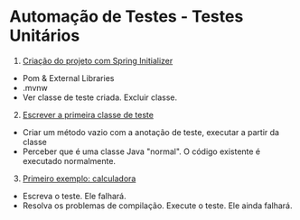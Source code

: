 # Automação de Testes - Testes Unitários

1. [Criação do projeto com Spring Initializer](https://github.com/gustavogois/cgdunittests/issues/1)

- Pom & External Libraries
- .mvnw
- Ver classe de teste criada. Excluir classe.

2. [Escrever a primeira classe de teste](https://github.com/gustavogois/cgdunittests/issues/2)

- Criar um método vazio com a anotação de teste, executar a partir da classe
- Perceber que é uma classe Java "normal". O código existente é executado normalmente.

3. [Primeiro exemplo: calculadora](https://github.com/gustavogois/cgdunittests/issues/3)

- Escreva o teste. Ele falhará.
- Resolva os problemas de compilação. Execute o teste. Ele ainda falhará. 

